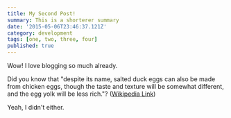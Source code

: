 ```yaml
---
title: My Second Post!
summary: This is a shorterer summary
date: '2015-05-06T23:46:37.121Z'
category: development
tags: [one, two, three, four]
published: true
---
```


Wow! I love blogging so much already.

Did you know that "despite its name, salted duck eggs can also be made from
chicken eggs, though the taste and texture will be somewhat different, and the
egg yolk will be less rich."?
([Wikipedia Link](http://en.wikipedia.org/wiki/Salted_duck_egg))

Yeah, I didn't either.

